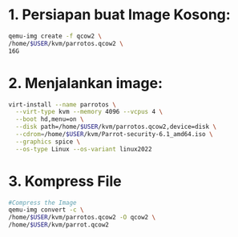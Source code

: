 # 1. Persiapan buat Image Kosong:
```sh
qemu-img create -f qcow2 \
/home/$USER/kvm/parrotos.qcow2 \
16G
```

# 2. Menjalankan image:

```sh
virt-install --name parrotos \
  --virt-type kvm --memory 4096 --vcpus 4 \
  --boot hd,menu=on \
  --disk path=/home/$USER/kvm/parrotos.qcow2,device=disk \
  --cdrom=/home/$USER/kvm/Parrot-security-6.1_amd64.iso \
  --graphics spice \
  --os-type Linux --os-variant linux2022
```

# 3. Kompress File
```sh
#Compress the Image
qemu-img convert -c \
/home/$USER/kvm/parrotos.qcow2 -O qcow2 \
/home/$USER/kvm/parrot.qcow2
